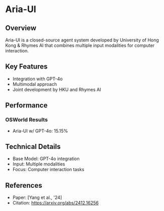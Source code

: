 # Aria-UI

## Overview
Aria-UI is a closed-source agent system developed by University of Hong Kong & Rhymes AI that combines multiple input modalities for computer interaction.

## Key Features
- Integration with GPT-4o
- Multimodal approach
- Joint development by HKU and Rhymes AI

## Performance
### OSWorld Results
- Aria-UI w/ GPT-4o: 15.15%

## Technical Details
- Base Model: GPT-4o integration
- Input: Multiple modalities
- Focus: Computer interaction tasks

## References
- Paper: [Yang et al., '24]
- Citation: https://arxiv.org/abs/2412.16256